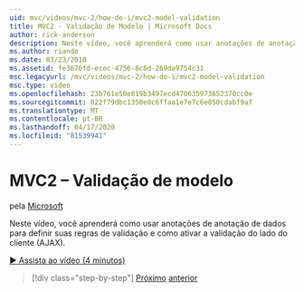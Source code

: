 ```yaml
---
uid: mvc/videos/mvc-2/how-do-i/mvc2-model-validation
title: MVC2 - Validação de Modelo | Microsoft Docs
author: rick-anderson
description: Neste vídeo, você aprenderá como usar anotações de anotação de dados para definir suas regras de validação e como ativar a validação do lado do cliente (AJAX).
ms.author: riande
ms.date: 03/23/2010
ms.assetid: fe3676fd-ecec-4756-8c8d-269da9754c31
msc.legacyurl: /mvc/videos/mvc-2/how-do-i/mvc2-model-validation
msc.type: video
ms.openlocfilehash: 23b761e50e819b3497ecd470635973652370cc0e
ms.sourcegitcommit: 022f79dbc1350e0c6ffaa1e7e7c6e850cdabf9af
ms.translationtype: MT
ms.contentlocale: pt-BR
ms.lasthandoff: 04/17/2020
ms.locfileid: "81539941"
---
```

# <a name="mvc2---model-validation"></a>MVC2 – Validação de modelo

pela [Microsoft](https://github.com/microsoft)

Neste vídeo, você aprenderá como usar anotações de anotação de dados para definir suas regras de validação e como ativar a validação do lado do cliente (AJAX).

[&#9654; Assista ao vídeo (4 minutos)](https://channel9.msdn.com/Blogs/ASP-NET-Site-Videos/mvc2-model-validation)

> [!div class="step-by-step"]
> [Próximo](mvc2-stronglytyped-helpers.md)
> [anterior](mvc2-template-customization.md)
